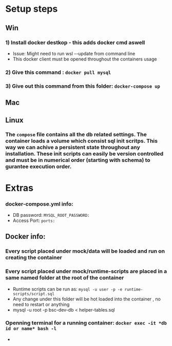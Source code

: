 # Setup steps

## Win
### 1) Install docker destkop - this adds docker cmd aswell
- Issue: Might need to run wsl --update from command line
- This docker client must be opened throughout the containers usage

### 2) Give this command : `docker pull mysql`


### 3) Give out this command from this folder: `docker-compose up`

## Mac
## Linux


### The `compose` file contains all the db related settings. The container loads a volume which consist sql init scritps. This way we can achive a persistent state throughout any installation. These init scripts can easily be version controlled and must be in numerical order (starting with schema) to gurantee execution order.

# Extras


### docker-compose.yml info:
- DB password: `MYSQL_ROOT_PASSWORD:`
- Access Port: `ports:`




## Docker info:

### Every script placed under mock/data will be loaded and run on creating the container
### Every script placed under mock/runtime-scripts are placed in a same named folder at the root of the container
- Runtime scripts can be run as: `mysql -u user -p -e runtime-scripts/script.sql`
- Any change under this folder will be hot loaded into the container , no need to restart or anything
- mysql -u root -p bsc-dev-db < helper-tables.sql
### Openning terminal for a running container: `docker exec -it *db id or name* bash -l`
- 